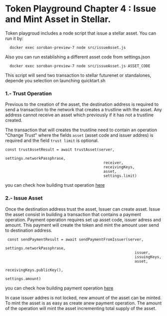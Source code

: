 # Token Playground Chapter 4 :  Issue and Mint Asset in Stellar.

Token playgroud includes a node script that issue a stellar asset. You can run it by:


```
  docker exec soroban-preview-7 node src/issueAsset.js
```

Also you can  run  establishing a different asset code from settings.json

```
  docker exec soroban-preview-7 node src/issueAsset.js ASSET_CODE
```


This script will send two transaction to stellar futurenet or standalones, depende you selection on launching quicktart.sh 


### 1.- Trust Operation 

Previous to the creation of the asset, the destination address is required to send a transaction to the network that creates a trustline with the asset. Any address cannot receive an asset which previously if it has not a trustline created. 

The transaction that will creates the trustline need to contain an operation "Change Trust" where the fields  `asset` (asset code and issuer addres) is required and the field  `trust limit` is optional.  

```
const trustAssetResult = await trustAsset(server, 
                                            settings.networkPassphrase,
                                            receiver,
                                            receivingKeys, 
                                            asset,
                                            settings.limit)

```
you can check how building trust operation  [here](https://github.com/esteblock/token-playground/blob/main/src/trustAsset.js)


### 2.-  Issue Asset 


Once the destination address trust the asset,  Issuer can create asset. Issue the asset consist in building a transaction that contains a payment operation. Payment operation requires set up asset code, issuer adress and amount. This payment will create the token and  mint the amount user send to destination address. 



```
 const sendPaymentResult = await sendPaymentFromIssuer(server,
                                                          settings.networkPassphrase,
                                                          issuer,
                                                          issuingKeys,
                                                          asset,
                                                          receivingKeys.publicKey(),
                                                          settings.amount)
```

you can check how building payment  operation  [here](https://github.com/esteblock/token-playground/blob/main/src/trustAsset.js)


In case issuer addres is not locked, new amount of the asset can be minted. To mint the asset is  as easy as create  anew payment operation. The amount of the operation will mint the asset incrementing total supply of the asset. 


